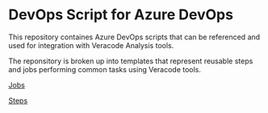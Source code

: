 # DevOps Script for Azure DevOps

This repository containes Azure DevOps scripts that can be referenced and used for integration with Veracode Analysis tools.

The reponsitory is broken up into templates that represent reusable steps and jobs performing common tasks using Veracode tools.


[Jobs](./jobs/)


[Steps](./steps/)



